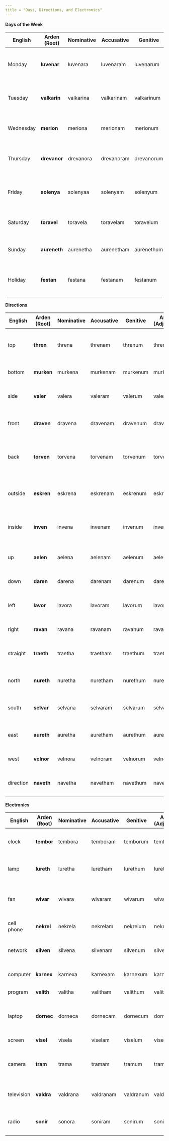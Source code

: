```yaml
---
title = "Days, Directions, and Electronics"
---
```


**Days of the Week**

| English | Arden (Root) | Nominative | Accusative | Genitive | Arden (Adjective) | Arden (Noun) | Notes / Etymology |
| ----- | ----- | ----- | ----- | ----- | ----- | ----- | ----- |
| Monday | **luvenar** | luvenara | luvenaram | luvenarum | luvenarel | luvenar | From *luven* (moon) \+ *ar* (beginning); soft, contemplative |
| Tuesday | **valkarin** | valkarina | valkarinam | valkarinum | valkarinel | valkarin | From *valor* \+ *karin* (conflict); active and bold |
| Wednesday | **merion** | meriona | merionam | merionum | merionel | merion | Midweek balance; from *mere* (middle) \+ *ion* (flow) |
| Thursday | **drevanor** | drevanora | drevanoram | drevanorum | drevanorel | drevanor | From *driven* \+ *nor* (north/star); focus and force |
| Friday | **solenya** | solenyaa | solenyam | solenyum | solenyel | solenya | From *sol* (sun) \+ *enya* (celebration); warmth and joy |
| Saturday | **toravel** | toravela | toravelam | toravelum | toravelel | toravel | From *toran* (body) \+ *veil*; rest and renewal |
| Sunday | **aureneth** | aurenetha | aurenetham | aurenethum | aurenethel | aureneth | From *aura* \+ *ethereal*; spiritual day, day of light |
| Holiday | **festan** | festana | festanam | festanum | festanel | festan | From *festival* \+ *day*; general term for celebrations |

**Directions**

| English | Arden (Root) | Nominative | Accusative | Genitive | Arden (Adjective) | Arden (Noun) | Notes / Etymology |
| ----- | ----- | ----- | ----- | ----- | ----- | ----- | ----- |
| top | **thren** | threna | threnam | threnum | threnel | thren | From *throne* \+ *height*; highest position |
| bottom | **murken** | murkena | murkenam | murkenum | murkenel | murken | Rooted in *murky* \+ *sunken* |
| side | **valer** | valera | valeram | valerum | valerel | valer | From *flank* and *valley* — lateral direction |
| front | **draven** | dravena | dravenam | dravenum | dravenel | draven | From *advance*; facing forward |
| back | **torven** | torvena | torvenam | torvenum | torvenel | torven | Previously used for “back” in body — reused here |
| outside | **eskren** | eskrena | eskrenam | eskrenum | eskrenel | eskren | From *exterior* \+ *screen*; outward boundary |
| inside | **inven** | invena | invenam | invenum | invenel | inven | From *inward* \+ *envelope*; enclosed space |
| up | **aelen** | aelena | aelenam | aelenum | aelenel | aelen | Light, airy; from *ascend* and *ether* |
| down | **daren** | darena | darenam | darenum | darenel | daren | From *descend* and *earth* |
| left | **lavor** | lavora | lavoram | lavorum | lavorel | lavor | Unique directional term; fluid consonants |
| right | **ravan** | ravana | ravanam | ravanum | ravanel | ravan | Assertive, dominant direction |
| straight | **traeth** | traetha | traetham | traethum | traethel | traeth | From *track* \+ *path*; direct movement |
| north | **nureth** | nuretha | nuretham | nurethum | nurethel | nureth | Cold and clean, directional name |
| south | **selvar** | selvana | selvaram | selvarum | selvarel | selvar | Shared with "heat" — earthy and deep |
| east | **aureth** | auretha | auretham | aurethum | aurethel | aureth | From *aurora*; sunrise and dawn |
| west | **velnor** | velnora | velnoram | velnorum | velnorel | velnor | From *veil* \+ *northern* dusk |
| direction | **naveth** | navetha | navetham | navethum | navethel | naveth | Root of *navigate*; guiding term |

**Electronics**

| English | Arden (Root) | Nominative | Accusative | Genitive | Arden (Adjective) | Arden (Noun) | Notes / Etymology |
| ----- | ----- | ----- | ----- | ----- | ----- |--------------| ----- |
| clock | **tembor** | tembora | temboram | temborum | temborel | tembor       | From *tempo* \+ *orb*; timekeeping circle |
| lamp | **lureth** | luretha | luretham | lurethum | lurethel | lureth       | Soft light; blends *lumen* and warmth |
| fan | **wivar** | wivara | wivaram | wivarum | wivarel | wivar        | Air motion device; inspired by *whirl* and *varia* |
| cell phone | **nekrel** | nekrela | nekrelam | nekrelum | nekrelel | nekrel       | From *net* \+ *reach* \+ *signal* root |
| network | **silven** | silvena | silvenam | silvenum | silvenel | silven       | From *silver* (connection) \+ weave metaphor |
| computer | **karnex** | karnexa | karnexam | karnexum | karnexel | karnex       | Rooted in *calculate* \+ *nexus* |
| program | **valith** | valitha | valitham | valithum | valithel | valith       | From *value* \+ *logic* path |
| laptop | **dornec** | dorneca | dornecam | dornecum | dornecel | dornec       | Portable, compact device; *dorn* (carry) \+ tech |
| screen | **visel** | visela | viselam | viselum | viselel | visel        | From *vision* \+ filter |
| camera | **tram** | trama | tramam | tramum | tramel | tramen       | From *capture* \+ *frame*; smooth and compact |
| television | **valdra** | valdrana | valdranam | valdranum | valdrael | valdra       | *Vision* \+ *distance*; rooted in “far-seeing” |
| radio | **sonir** | sonora | soniram | sonirum | sonirel | sonir        | From *sonus* \+ *air*; broadcasting concept |

